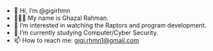 - 👋 Hi, I’m @gigirhmn
- 🧍🏻‍♀️ My name is Ghazal Rahman.
- 👀 I’m interested in watching the Raptors and program development.
- 🌱 I’m currently studying Computer/Cyber Security.
- 📫 How to reach me: gigi.rhmn1@gmail.com
